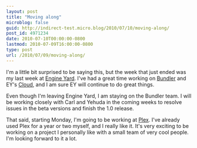 ```yaml
---
layout: post
title: "Moving along"
microblog: false
guid: http://indirect-test.micro.blog/2010/07/10/moving-along/
post_id: 4971234
date: 2010-07-10T00:00:00-0800
lastmod: 2010-07-09T16:00:00-0800
type: post
url: /2010/07/09/moving-along/
---
```

I'm a little bit surprised to be saying this, but the week that just ended was my last week at [Engine Yard](http://engineyard.com). I've had a great time working on [Bundler](http://gembundler.com) and EY's [Cloud](http://www.engineyard.com/products/appcloud), and I am sure EY will continue to do great things.

Even though I'm leaving Engine Yard, I am staying on the Bundler team. I will be working closely with Carl and Yehuda in the coming weeks to resolve issues in the beta versions and finish the 1.0 release.

That said, starting Monday, I'm going to be working at [Plex](http://plexapp.com). I've already used Plex for a year or two myself, and I really like it. It's very exciting to be working on a project I personally like with a small team of very cool people. I'm looking forward to it a lot.
